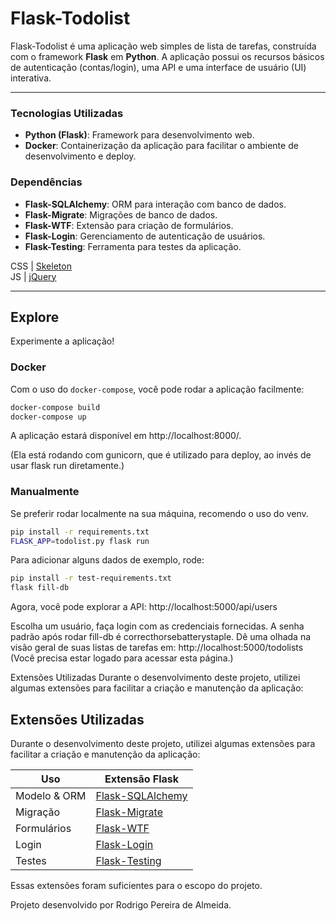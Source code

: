 # Flask-Todolist

Flask-Todolist é uma aplicação web simples de lista de tarefas, construída com o framework **Flask** em **Python**. A aplicação possui os recursos básicos de autenticação (contas/login), uma API e uma interface de usuário (UI) interativa.

---

### Tecnologias Utilizadas

- **Python (Flask)**: Framework para desenvolvimento web.
- **Docker**: Containerização da aplicação para facilitar o ambiente de desenvolvimento e deploy.

### Dependências

- **Flask-SQLAlchemy**: ORM para interação com banco de dados.
- **Flask-Migrate**: Migrações de banco de dados.
- **Flask-WTF**: Extensão para criação de formulários.
- **Flask-Login**: Gerenciamento de autenticação de usuários.
- **Flask-Testing**: Ferramenta para testes da aplicação.

CSS | [Skeleton](http://getskeleton.com/)  
JS  | [jQuery](https://jquery.com/)

---

## Explore  
Experimente a aplicação!

### Docker
Com o uso do `docker-compose`, você pode rodar a aplicação facilmente:

```bash
docker-compose build
docker-compose up
```
A aplicação estará disponível em http://localhost:8000/.

(Ela está rodando com gunicorn, que é utilizado para deploy, ao invés de usar flask run diretamente.)

### Manualmente
Se preferir rodar localmente na sua máquina, recomendo o uso do venv.

```bash
pip install -r requirements.txt
FLASK_APP=todolist.py flask run
```

Para adicionar alguns dados de exemplo, rode:

```bash
pip install -r test-requirements.txt
flask fill-db
```

Agora, você pode explorar a API:
http://localhost:5000/api/users

Escolha um usuário, faça login com as credenciais fornecidas. A senha padrão após rodar fill-db é correcthorsebatterystaple.
Dê uma olhada na visão geral de suas listas de tarefas em:
http://localhost:5000/todolists
(Você precisa estar logado para acessar esta página.)

Extensões Utilizadas
Durante o desenvolvimento deste projeto, utilizei algumas extensões para facilitar a criação e manutenção da aplicação:

## Extensões Utilizadas

Durante o desenvolvimento deste projeto, utilizei algumas extensões para facilitar a criação e manutenção da aplicação:

| Uso                  | Extensão Flask  
|----------------------|------------------------  
| Modelo & ORM         | [Flask-SQLAlchemy](http://flask-sqlalchemy.pocoo.org/latest/)  
| Migração             | [Flask-Migrate](http://flask-migrate.readthedocs.io/en/latest/)  
| Formulários          | [Flask-WTF](https://flask-wtf.readthedocs.org/en/latest/)  
| Login                | [Flask-Login](https://flask-login.readthedocs.org/en/latest/)  
| Testes               | [Flask-Testing](https://pythonhosted.org/Flask-Testing/)  

Essas extensões foram suficientes para o escopo do projeto.

Projeto desenvolvido por Rodrigo Pereira de Almeida.
